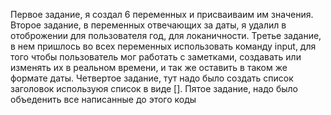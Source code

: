 Первое задание, я создал 6 переменных и присваиваим им значения.
Второе задание, в переменных отвечающих за даты, я удалил в отоброжении для пользователя год, для локаничности.
Третье задание, в нем пришлось во всех переменных использовать команду input, для того чтобы пользователь мог работать с заметками, создавать или изменять их в реальном времени, и так же оставить в таком же формате даты.
Четвертое задание, тут надо было создать список заголовок используюя список в виде [].
Пятое задание, надо было объеденить все написанные до этого коды
